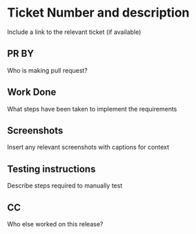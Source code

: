 # Ticket Number and description

Include a link to the relevant ticket (if available)

## PR BY

Who is making pull request?

## Work Done

What steps have been taken to implement the requirements

## Screenshots

Insert any relevant screenshots with captions for context

## Testing instructions

Describe steps required to manually test

## CC

Who else worked on this release?
